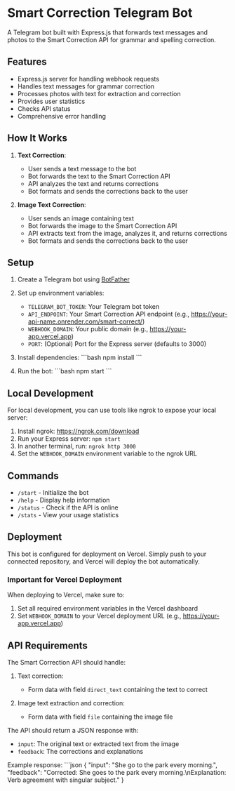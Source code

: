 # Smart Correction Telegram Bot

A Telegram bot built with Express.js that forwards text messages and photos to the Smart Correction API for grammar and spelling correction.

## Features

- Express.js server for handling webhook requests
- Handles text messages for grammar correction
- Processes photos with text for extraction and correction
- Provides user statistics
- Checks API status
- Comprehensive error handling

## How It Works

1. **Text Correction**:
   - User sends a text message to the bot
   - Bot forwards the text to the Smart Correction API
   - API analyzes the text and returns corrections
   - Bot formats and sends the corrections back to the user

2. **Image Text Correction**:
   - User sends an image containing text
   - Bot forwards the image to the Smart Correction API
   - API extracts text from the image, analyzes it, and returns corrections
   - Bot formats and sends the corrections back to the user

## Setup

1. Create a Telegram bot using [BotFather](https://t.me/botfather)
2. Set up environment variables:
   - `TELEGRAM_BOT_TOKEN`: Your Telegram bot token
   - `API_ENDPOINT`: Your Smart Correction API endpoint (e.g., https://your-api-name.onrender.com/smart-correct/)
   - `WEBHOOK_DOMAIN`: Your public domain (e.g., https://your-app.vercel.app)
   - `PORT`: (Optional) Port for the Express server (defaults to 3000)

3. Install dependencies:
   \`\`\`bash
   npm install
   \`\`\`

4. Run the bot:
   \`\`\`bash
   npm start
   \`\`\`

## Local Development

For local development, you can use tools like ngrok to expose your local server:

1. Install ngrok: https://ngrok.com/download
2. Run your Express server: `npm start`
3. In another terminal, run: `ngrok http 3000`
4. Set the `WEBHOOK_DOMAIN` environment variable to the ngrok URL

## Commands

- `/start` - Initialize the bot
- `/help` - Display help information
- `/status` - Check if the API is online
- `/stats` - View your usage statistics

## Deployment

This bot is configured for deployment on Vercel. Simply push to your connected repository, and Vercel will deploy the bot automatically.

### Important for Vercel Deployment

When deploying to Vercel, make sure to:

1. Set all required environment variables in the Vercel dashboard
2. Set `WEBHOOK_DOMAIN` to your Vercel deployment URL (e.g., https://your-app.vercel.app)

## API Requirements

The Smart Correction API should handle:

1. Text correction:
   - Form data with field `direct_text` containing the text to correct

2. Image text extraction and correction:
   - Form data with field `file` containing the image file

The API should return a JSON response with:
- `input`: The original text or extracted text from the image
- `feedback`: The corrections and explanations

Example response:
\`\`\`json
{
  "input": "She go to the park every morning.",
  "feedback": "Corrected: She goes to the park every morning.\nExplanation: Verb agreement with singular subject."
}
